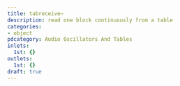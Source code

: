 ```yaml
---
title: tabreceive~
description: read one block continuously from a table
categories:
- object
pdcategory: Audio Oscillators And Tables
inlets:
  1st: {}
outlets:
  1st: {}
draft: true
---
```


